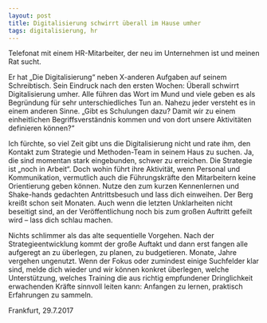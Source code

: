 ```yaml
---
layout: post
title: Digitalisierung schwirrt überall im Hause umher
tags: digitalisierung, hr
---
```


Telefonat mit einem HR-Mitarbeiter, der neu im Unternehmen ist und meinen Rat sucht.

Er hat „Die Digitalisierung“ neben X-anderen Aufgaben auf seinem Schreibtisch. Sein Eindruck nach den ersten Wochen: 
Überall schwirrt Digitalisierung umher. Alle führen das Wort im Mund und viele geben es als Begründung für sehr 
unterschiedliches Tun an. Nahezu jeder versteht es in einem anderen Sinne. „Gibt es Schulungen dazu? Damit wir zu einem 
einheitlichen Begriffsverständnis kommen und von dort unsere Aktivitäten definieren können?“

Ich fürchte, so viel Zeit gibt uns die Digitalisierung nicht und rate ihm, den Kontakt zum Strategie und Methoden-Team 
in seinem Haus zu suchen. Ja, die sind momentan stark eingebunden, schwer zu erreichen. Die Strategie ist „noch in 
Arbeit“. Doch wohin führt ihre Aktivität, wenn Personal und Kommunikation, vermutlich auch die Führungskräfte den 
Mitarbeitern keine Orientierung geben können. Nutze den zum kurzen Kennenlernen und Shake-hands gedachten Antrittsbesuch 
und lass dich einweihen. Der Berg kreißt schon seit Monaten. Auch wenn die letzten Unklarheiten nicht beseitigt sind, an 
der Veröffentlichung noch bis zum großen Auftritt gefeilt wird – lass dich schlau machen.

Nichts schlimmer als das alte sequentielle Vorgehen. Nach der Strategieentwicklung kommt der große Auftakt und dann erst 
fangen alle aufgeregt an zu überlegen, zu planen, zu budgetieren. Monate, Jahre vergehen ungenutzt. Wenn der Fokus oder 
zumindest einige Suchfelder klar sind, melde dich wieder und wir können konkret überlegen, welche Unterstützung, welches 
Training die aus richtig empfundener Dringlichkeit erwachenden Kräfte sinnvoll leiten kann: Anfangen zu lernen, 
praktisch Erfahrungen zu sammeln.

Frankfurt, 29.7.2017
